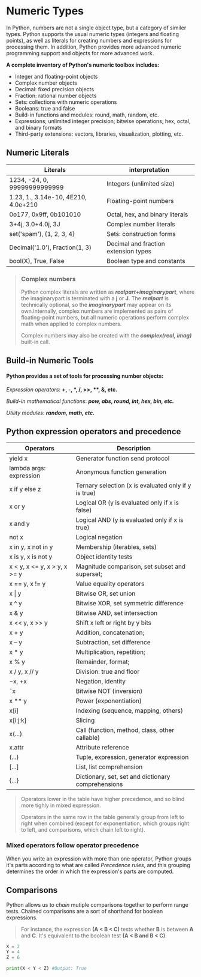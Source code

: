 
# Numeric Types

In Python, numbers are not a single object type, but a category of similer types.
Python supports the usual numeric types (integers and floating points), as well as literals for creating 
numbers and expressions for processing them. In addition, Python provides more advanced numeric programming
support and objects for more advanced work.

**A complete inventory of Python's numeric toolbox includes:**

- Integer and floating-point objects
- Complex number objects
- Decimal: fixed precision objects
- Fraction: rational number objects
- Sets: collections with numeric operations
- Booleans: true and false
- Build-in functions and modules: round, math, random, etc.
- Expressions; unlimited integer precision; bitwise operations; hex, octal, and binary formats
- Third-party extensions: vectors, libraries, visualization, plotting, etc.

## Numeric Literals

| Literals | interpretation |
|----------|----------------|
| 1234, -24, 0, 99999999999999 | Integers (unlimited size) |
| 1.23, 1., 3.14e-10, 4E210, 4.0e+210 | Floating-point numbers |
| 0o177, 0x9ff, 0b101010 | Octal, hex, and binary literals |
| 3+4j, 3.0+4.0j, 3J | Complex number literals |
| set('spam'), {1, 2, 3, 4} | Sets: construction forms |
| Decimal('1.0'), Fraction(1, 3) | Decimal and fraction extension types |
| bool(X), True, False | Boolean type and constants |

> ### Complex numbers
>
> Python complex literals are written as ***realpart+imaginarypart***, where the imaginarypart is terminated with a **j** or **J**. The ***realpart*** is technically optional, so the ***imaginarypart*** may appear on its own.Internally, complex numbers are implemented as pairs of floating-point numbers, but all numeric operations perform complex math when applied to complex numbers. 
>
> Complex numbers may also be created with the ***complex(real, imag)*** built-in call.

## Build-in Numeric Tools

#### Python provides a set of tools for processing number objects:

*Expression operators*: __+, -, *, /, >>, **, &, etc.__

*Build-in mathematical functions*: ***pow, abs, round, int, hex, bin, etc.***

*Utility modules*: ***random, math, etc.***


## Python expression operators and precedence

| Operators | Description |
|-----------|-------------|
| yield x | Generator function send protocol |
| lambda args: expression | Anonymous function generation |
| x if y else z | Ternary selection (x is evaluated only if y is true) |
| x or y | Logical OR (y is evaluated only if x is false) |
| x and y | Logical AND (y is evaluated only if x is true) |
| not x | Logical negation |
| x in y, x not in y | Membership (iterables, sets) |
| x is y, x is not y | Object identity tests |
| x < y, x <= y, x > y, x >= y | Magnitude comparison, set subset and superset; |
| x == y, x != y | Value equality operators |
| x \| y | Bitwise OR, set union |
| x ^ y | Bitwise XOR, set symmetric difference |
| x & y | Bitwise AND, set intersection |
| x << y, x >> y | Shift x left or right by y bits |
| x + y | Addition, concatenation; |
| x – y | Subtraction, set difference |
| x * y | Multiplication, repetition; |
| x % y | Remainder, format; |
| x / y, x // y | Division: true and floor |
| −x, +x | Negation, identity |
| ˜x | Bitwise NOT (inversion) |
| x ** y | Power (exponentiation) |
| x[i] | Indexing (sequence, mapping, others) |
| x[i:j:k] | Slicing |
| x(...) | Call (function, method, class, other callable) |
| x.attr | Attribute reference |
| (...) | Tuple, expression, generator expression |
| [...] | List, list comprehension |
| {...} | Dictionary, set, set and dictionary comprehensions |


> Operators lower in the table have higher precedence, and so blind more tighly in mixed expression.
>
> Operators in the same row in the table generally group from left to right when combined (except for exponentiation, which groups right to left, and comparisons, which chain left to right).


### Mixed operators follow operator precedence

When you write an expression with more than one operator, Python groups it's parts according to what are called *Precedence rules*, and this grouping determines the order in which the expression's parts are computed.

## Comparisons 

Python allows us to *chain* mutiple comparisons together to perform range tests. Chained comparisons are a sort of shorthand for boolean expressions.

> For instance, the expression **(A < B < C)** tests whether **B** is between **A** and **C**. It's equivalent to the boolean test **(A < B and B < C)**.


```python
X = 2
Y = 4
Z = 6

print(X < Y < Z) #Output: True
```
